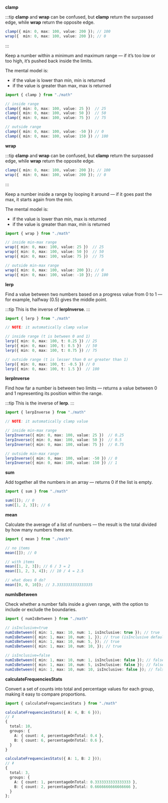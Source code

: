 **clamp**

:::tip
**clamp** and **wrap** can be confused, but **clamp** return the surpassed edge, while **wrap** return the opposite edge.
```ts
clamp({ min: 0, max: 100, value: 200 }); // 100
wrap({  min: 0, max: 100, value: 200 }); // 0
```
:::

Keep a number within a minimum and maximum range — if it’s too low or too high, it’s pushed back inside the limits.


The mental model is: 
- if the value is lower than min, min is returned
- if the value is greater than max, max is returned


```ts
import { clamp } from "./math"

// inside range
clamp({ min: 0, max: 100, value: 25 })  // 25
clamp({ min: 0, max: 100, value: 50 })  // 50
clamp({ min: 0, max: 100, value: 75 })  // 75

// outside range
clamp({ min: 0, max: 100, value: -50 }) // 0
clamp({ min: 0, max: 100, value: 150 }) // 100
```

**wrap**

:::tip
**clamp** and **wrap** can be confused, but **clamp** return the surpassed edge, while **wrap** return the opposite edge.
```ts
clamp({ min: 0, max: 100, value: 200 }); // 100
wrap({  min: 0, max: 100, value: 200 }); // 0
```
:::

Keep a number inside a range by looping it around — if it goes past the max, it starts again from the min.  

The mental model is: 
- if the value is lower than min, max is returned
- if the value is greater than max, min is returned

```ts
import { wrap } from "./math"

// inside min-max range
wrap({ min: 0, max: 100, value: 25 })  // 25
wrap({ min: 0, max: 100, value: 50 })  // 50
wrap({ min: 0, max: 100, value: 75 })  // 75

// outside min-max range 
wrap({ min: 0, max: 100, value: 200 }); // 0
wrap({ min: 0, max: 100, value: -10 }); // 100
```

**lerp**

Find a value between two numbers based on a progress value from 0 to 1 — for example, halfway (0.5) gives the middle point.

:::tip
This is the inverse of **lerpInverse**.
:::

```ts
import { lerp } from "./math"

// NOTE: it automatically clamp value

// inside range (t is between 0 and 1)
lerp({ min: 0, max: 100, t: 0.25 }) // 25
lerp({ min: 0, max: 100, t: 0.5 })  // 50
lerp({ min: 0, max: 100, t: 0.75 }) // 75

// outside range (t is lesser than 0 or greater than 1)
lerp({ min: 0, max: 100, t: -0.5 }) // 0
lerp({ min: 0, max: 100, t: 1.5 })  // 100
```

**lerpInverse**

Find how far a number is between two limits — returns a value between 0 and 1 representing its position within the range.  

:::tip
This is the inverse of **lerp**.
:::

```ts
import { lerpInverse } from "./math"

// NOTE: it automatically clamp value

// inside min-max range
lerpInverse({ min: 0, max: 100, value: 25 })  // 0.25
lerpInverse({ min: 0, max: 100, value: 50 })  // 0.5
lerpInverse({ min: 0, max: 100, value: 75 })  // 0.75

// outside min-max range
lerpInverse({ min: 0, max: 100, value: -50 }) // 0
lerpInverse({ min: 0, max: 100, value: 150 }) // 1
```

**sum**

Add together all the numbers in an array — returns 0 if the list is empty.

```ts
import { sum } from "./math"

sum([]); // 0
sum([1, 2, 3]); // 6
```

**mean**

Calculate the average of a list of numbers — the result is the total divided by how many numbers there are.

```ts
import { mean } from "./math" 

// no items
mean([]); // 0

// with items
mean([1, 2, 3]); // 6 / 3 = 2
mean([1, 2, 3, 4]); // 10 / 4 = 2.5

// what does 0 do?
mean([0, 0, 10]); // 3.3333333333333335
```

**numIsBetween**

Check whether a number falls inside a given range, with the option to include or exclude the boundaries.

```ts
import { numIsBetween } from "./math"

// isInclusive=true
numIsBetween({ min: 1, max: 10, num: 1, isInclusive: true }); // true
numIsBetween({ min: 1, max: 10, num: 1, }); // true (isInclusive defaults to true)
numIsBetween({ min: 1, max: 10, num: 5, }); // true
numIsBetween({ min: 1, max: 10, num: 10, }); // true

// isInclusive=false
numIsBetween({ min: 1, max: 10, num: 1, isInclusive: false }); // false
numIsBetween({ min: 1, max: 10, num: 5, isInclusive: false }); // false
numIsBetween({ min: 1, max: 10, num: 10, isInclusive: false }); // false
```

**calculateFrequenciesStats**

Convert a set of counts into total and percentage values for each group, making it easy to compare proportions.

```ts
import { calculateFrequenciesStats } from "./math"

calculateFrequenciesStats({ A: 4, B: 6 }));
// ⏬
{
  total: 10,
  groups: {
    A: { count: 4, percentageOnTotal: 0.4 },
    B: { count: 6, percentageOnTotal: 0.6 },
  }
}

calculateFrequenciesStats({ A: 1, B: 2 }));
// ⏬
{
  total: 3,
  groups: {
    A: { count: 1, percentageOnTotal: 0.3333333333333333 },
    B: { count: 2, percentageOnTotal: 0.6666666666666666 },
  }
};

```
